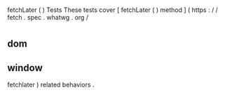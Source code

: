 #
fetchLater
(
)
Tests
These
tests
cover
[
fetchLater
(
)
method
]
(
https
:
/
/
fetch
.
spec
.
whatwg
.
org
/
#
dom
-
window
-
fetchlater
)
related
behaviors
.

